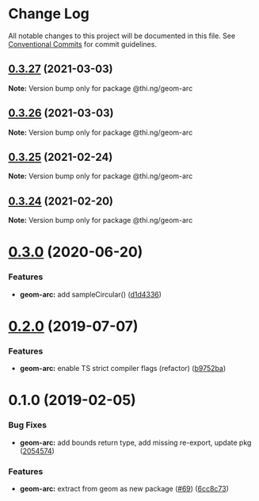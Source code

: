 # Change Log

All notable changes to this project will be documented in this file.
See [Conventional Commits](https://conventionalcommits.org) for commit guidelines.

## [0.3.27](https://github.com/thi-ng/umbrella/compare/@thi.ng/geom-arc@0.3.26...@thi.ng/geom-arc@0.3.27) (2021-03-03)

**Note:** Version bump only for package @thi.ng/geom-arc





## [0.3.26](https://github.com/thi-ng/umbrella/compare/@thi.ng/geom-arc@0.3.25...@thi.ng/geom-arc@0.3.26) (2021-03-03)

**Note:** Version bump only for package @thi.ng/geom-arc





## [0.3.25](https://github.com/thi-ng/umbrella/compare/@thi.ng/geom-arc@0.3.24...@thi.ng/geom-arc@0.3.25) (2021-02-24)

**Note:** Version bump only for package @thi.ng/geom-arc





## [0.3.24](https://github.com/thi-ng/umbrella/compare/@thi.ng/geom-arc@0.3.23...@thi.ng/geom-arc@0.3.24) (2021-02-20)

**Note:** Version bump only for package @thi.ng/geom-arc





# [0.3.0](https://github.com/thi-ng/umbrella/compare/@thi.ng/geom-arc@0.2.32...@thi.ng/geom-arc@0.3.0) (2020-06-20)


### Features

* **geom-arc:** add sampleCircular() ([d1d4336](https://github.com/thi-ng/umbrella/commit/d1d4336b1ca331e4d367e0fad8e815ad2e669985))





# [0.2.0](https://github.com/thi-ng/umbrella/compare/@thi.ng/geom-arc@0.1.17...@thi.ng/geom-arc@0.2.0) (2019-07-07)

### Features

* **geom-arc:** enable TS strict compiler flags (refactor) ([b9752ba](https://github.com/thi-ng/umbrella/commit/b9752ba))

# 0.1.0 (2019-02-05)

### Bug Fixes

* **geom-arc:** add bounds return type, add missing re-export, update pkg ([2054574](https://github.com/thi-ng/umbrella/commit/2054574))

### Features

* **geom-arc:** extract from geom as new package ([#69](https://github.com/thi-ng/umbrella/issues/69)) ([6cc8c73](https://github.com/thi-ng/umbrella/commit/6cc8c73))
